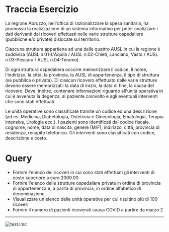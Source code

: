 # Traccia Esercizio
La regione Abruzzo, nell'ottica di razionalizzare la spesa sanitaria, ha promosso la realizzazione di un sistema informativo per poter analizzare i dati derivanti dai ricoveri effettuati nelle varie strutture ospedaliere (pubbliche e/o private) dislocate sul territorio. 

Ciascuna struttura appartiene ad una delle quattro AUSL in cui la regione è suddivisa (AUSL n.01-L'Aquila / AUSL n.02-Chieti, Lanciano, Vasto / AUSL n.03-Pescara / AUSL n.04-Teramo).

Di ogni struttura ospedaliera occorre memorizzare il codice, il nome, l'indirizzo, la città, la provincia, la AUSL di appartenenza, il tipo di struttura (se pubblica o privata). Di ciascun ricovero effettuato dalle varie strutture devono essere memorizzati: la data di inizio, la data di fine, la causa del ricovero. Deve, inoltre, contenere informazioni riguardo all'unità operativa in cui è avvenuta la degenza, al paziente coinvolto e agli eventuali interventi che sono stati effettuati.

Le unità operative sono classificate tramite un codice ed una descrizione (ad es. Medicina, Diabetologia, Ostetricia e Ginecologia, Ematologia, Terapia intensiva, Urologia ecc.). I pazienti sono identificati dal codice fiscale, cognome, nome, data di nascita, genere (M/F), indirizzo, città, provincia di residenza, recapito telefonico. Gli interventi sono classificati con codice, descrizione e costo.

# Query
* Fornire l'elenco dei ricoveri in cui sono stati effettuati gli interventi di costo superiore a euro 2000.00
* Fornire l'elenco delle strutture ospedaliere private in ordine di provincia di appartenenza e, a parità di provincia, in ordine alfabetico di denominazione
* Visualizzare un elenco delle unità operative per cui risultino più di 100 ricoveri
* Fornire il numero di pazienti ricoverati causa COVID a partire da marzo 2

---

![test.imc](https://www.alfredocentinaro.it/wp-content/uploads/2022/07/prova4.drawio1.svg "test.imc")
